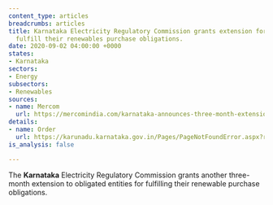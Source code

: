 ```yaml
---
content_type: articles
breadcrumbs: articles
title: Karnataka Electricity Regulatory Commission grants extension for entities to
  fulfill their renewables purchase obligations.
date: 2020-09-02 04:00:00 +0000
states:
- Karnataka
sectors:
- Energy
subsectors:
- Renewables
sources:
- name: Mercom
  url: https://mercomindia.com/karnataka-announces-three-month-extension/
details:
- name: Order
  url: https://karunadu.karnataka.gov.in/Pages/PageNotFoundError.aspx?requestUrl=https://karunadu.karnataka.gov.in/kerc/Ombudsman%20Order%202020/order%202020/Order%20on%20Further%20extension%20of%20time%20for%20Compliance%20of%20RPO%20for%20FY20.pdf
is_analysis: false

---
```

The **Karnataka** Electricity Regulatory Commission grants another three-month extension to obligated entities for fulfilling their renewable purchase obligations.